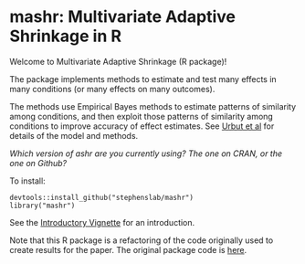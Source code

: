 # mashr: Multivariate Adaptive Shrinkage in R

Welcome to Multivariate Adaptive Shrinkage (R package)!

The package implements methods to estimate and test many effects in
many conditions (or many effects on many outcomes).

The methods use Empirical Bayes methods to estimate patterns of
similarity among conditions, and then exploit those patterns of
similarity among conditions to improve accuracy of effect estimates.
See [Urbut et al](http://biorxiv.org/content/early/2017/05/09/096552)
for details of the model and methods.

*Which version of ashr are you currently using? The one on CRAN, or
the one on Github?*

To install:

```
devtools::install_github("stephenslab/mashr")
library("mashr")
```

See the [Introductory Vignette](vignette/mash_intro.html) for an
introduction.

Note that this R package is a refactoring of the code originally used
to create results for the paper. The original package code is
[here](http://github.com/stephenslab/mashr-paper).
